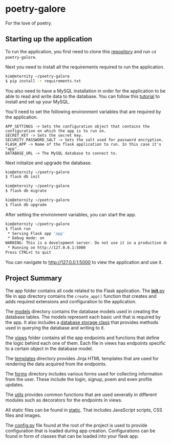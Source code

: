 # poetry-galore

For the love of poetry.

## Starting up the application

To run the application, you first need to clone this [repository](<https://github.com/bryokim/poetry-galore>) and run `cd poetry-galore`.

Next you need to install all the requirements required to run the application.

```Bash
kim@eternity ~/poetry-galore
$ pip install -r requirements.txt
```

You also need to have a MySQL installation in order for the application to be able
to read and write data to the database. You can follow this [tutorial](.) to install and set up
your MySQL.

You'll need to set the following environment variables that are required by the application.

```Text
APP_SETTINGS -> Sets the configuration object that contains the configuration on which the app is to run on.
SECRET_KEY -> Sets the secret key.
SECURITY_PASSWORD_SALT -> Sets the salt used for password encryption.
FLASK_APP -> Name of the flask application to run. In this case it's "app".
DATABASE_URL -> The MySQL database to connect to.
```

Next initialize and upgrade the database.

```Bash
kim@eternity ~/poetry-galore
$ flask db init

kim@eternity ~/poetry-galore
$ flask db migrate

kim@eternity ~/poetry-galore
$ flask db upgrade
```

After setting the environment variables, you can start the app.

```Bash
kim@eternity ~/poetry-galore
$ flask run
 * Serving Flask app 'app'
 * Debug mode: on
WARNING: This is a development server. Do not use it in a production deployment. Use a production WSGI server instead.
 * Running on http://127.0.0.1:5000
Press CTRL+C to quit
```

You can navigate to <http://127.0.0.1:5000> to view the application and use it.

## Project Summary

The app folder contains all code related to the Flask application.
The [__init__.py](./app/__init__.py) file in app directory contains the `create_app()` function that creates and
adds required extensions and configuration to the application.

The [models](./app/models) directory contains the database models used in creating the
database tables. The models represent each basic unit that is required by the app.
It also includes a [database storage class](./app/models/engine/db_storage.py) that provides
methods used in querying the database and writing to it.

The [views](./app/views) folder contains all the app endpoints and functions that define
the logic behind each one of them. Each file in views has endpoints specific to a certain
object in the database model.

The [templates](./app/templates) directory provides Jinja HTML templates that are used for
rendering the data acquired from the endpoints.

The [forms](./app/forms) directory includes various forms used for collecting information
from the user. These include the login, signup, poem and even profile updates.

The [utils](./app/utils) provides common functions that are used severally in different modules such as decorators for the endpoints in views.

All static files can be found in [static](./app/static). That includes JavaScript scripts, CSS files and images.

The [config.py](./config.py) file found at the root of the project is used to provide
configuration that is loaded during app creation. Configurations can be found in form of classes
that can be loaded into your flask app.
